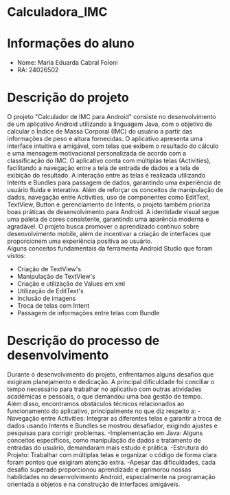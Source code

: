 # Calculadora_IMC
# Informações do aluno
- Nome: Maria Eduarda Cabral Foloni
- RA: 24026502

# Descrição do projeto
O projeto "Calculador de IMC para Android" consiste no desenvolvimento de um aplicativo Android utilizando a linguagem Java, com o objetivo de calcular o Índice de Massa Corporal (IMC) do usuário a partir das informações de peso e altura fornecidas. O aplicativo apresenta uma interface intuitiva e amigável, com telas que exibem o resultado do cálculo e uma mensagem motivacional personalizada de acordo com a classificação do IMC. 
O aplicativo conta com múltiplas telas (Activities), facilitando a navegação entre a tela de entrada de dados e a tela de exibição do resultado. A interação entre as telas é realizada utilizando Intents e Bundles para passagem de dados, garantindo uma experiência de usuário fluida e interativa.
Além de reforçar os conceitos de manipulação de dados, navegação entre Activities, uso de componentes como EditText, TextView, Button e gerenciamento de Intents, o projeto também prioriza boas práticas de desenvolvimento para Android. A identidade visual segue uma paleta de cores consistente, garantindo uma aparência moderna e agradável.
O projeto busca promover o aprendizado contínuo sobre desenvolvimento mobile, além de incentivar a criação de interfaces que proporcionem uma experiência positiva ao usuário.<br>
Alguns conceitos fundamentais da ferramenta Android Studio que foram vistos:
- Criação de TextView's
- Manipulação de TextView's
- Criação e utilização de Values em xml
- Utilização de EditText's
- Inclusão de imagens
- Troca de telas com Intent
- Passagem de informações entre telas com Bundle

# Descrição do processo de desenvolvimento
Durante o desenvolvimento do projeto, enfrentamos alguns desafios que exigiram planejamento e dedicação. A principal dificuldade foi conciliar o tempo necessário para trabalhar no aplicativo com outras atividades acadêmicas e pessoais, o que demandou uma boa gestão de tempo.<br>
Além disso, encontramos obstáculos técnicos relacionados ao funcionamento do aplicativo, principalmente no que diz respeito a:
-Navegação entre Activities: Integrar as diferentes telas e garantir a troca de dados usando Intents e Bundles se mostrou desafiador, exigindo ajustes e pesquisas para corrigir problemas.
-Implementação em Java: Alguns conceitos específicos, como manipulação de dados e tratamento de entradas do usuário, demandaram mais estudo e prática.
-Estrutura do Projeto: Trabalhar com múltiplas telas e organizar o código de forma clara foram pontos que exigiram atenção extra.
-Apesar das dificuldades, cada desafio superado proporcionou aprendizado e aprimorou nossas habilidades no desenvolvimento Android, especialmente na programação orientada a objetos e na construção de interfaces amigáveis.
